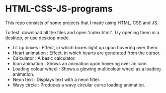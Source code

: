 # HTML-CSS-JS-programs

This repo consists of some projects that I made using HTML, CSS and JS.

To test, download all the files and open 'index.html'.
Try opening them in a desktop, or use desktop mode.

<ul>
  <li>Lit up boxes : Effect, in which boxes light up upon hovering over them.</li>
  <li>Heart animation : Effect, in which hearts are generated from the cursor.</li>
  <li>Calculator : A basic calculator.</li>
  <li>Icon animation : Shows an animation upon hovering over an icon.</li>
  <li>Loading colour wheel : Shows a glowing multicolour wheel as a loading animation.</li>
  <li>Neon text : Displays text with a neon filter.</li>
  <li>Wavy circle : Produces a wavy circular curve loading animation.</li>
</ul>
